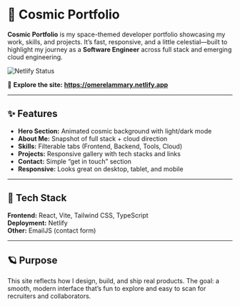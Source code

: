 # 🌌 Cosmic Portfolio

**Cosmic Portfolio** is my space-themed developer portfolio showcasing my work, skills, and projects. It’s fast, responsive, and a little celestial—built to highlight my journey as a **Software Engineer** across full stack and emerging cloud engineering.

![Netlify Status](https://api.netlify.com/api/v1/badges/dde47d6f-6ea5-416c-8e93-1173d8ab6a4a/deploy-status)

🚀 **Explore the site:** **https://omerelammary.netlify.app**

---

## ✨ Features
- **Hero Section:** Animated cosmic background with light/dark mode
- **About Me:** Snapshot of full stack + cloud direction
- **Skills:** Filterable tabs (Frontend, Backend, Tools, Cloud)
- **Projects:** Responsive gallery with tech stacks and links
- **Contact:** Simple “get in touch” section
- **Responsive:** Looks great on desktop, tablet, and mobile

---

## 🧠 Tech Stack
**Frontend:** React, Vite, Tailwind CSS, TypeScript <br>
**Deployment:** Netlify <br>
**Other:** EmailJS (contact form)

---

## 🪐 Purpose
This site reflects how I design, build, and ship real products. The goal: a smooth, modern interface that’s fun to explore and easy to scan for recruiters and collaborators.
